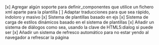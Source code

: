 [x] Agregar algún soporte para definir_componentes que utilice un fichero xml aparte para la plantilla
[ ] Adaptar traducciones para que sea rápido, indoloro y masivo
[x] Sistema de plantillas basado en ejs
[x] Sistema de carga de estilos dinámicos basado en el sistema de plantillas
[x] Añadir un sistema de diálogos como sea, usando la clave de HTML5:dialog si puede ser
[x] Añadir un sistema de refresco automático para no estar yendo al navegador a refrescar la página
